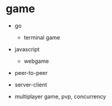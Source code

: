 # game

- go
  - terminal game
    
- javascript
  - webgame
 

- peer-to-peer

- server-client


- multiplayer game, pvp, concurrency
